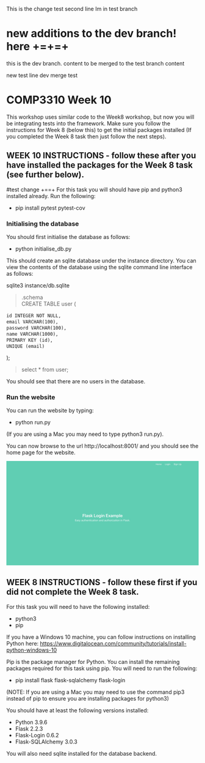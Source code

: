 This is the change
test second line
Im in test branch

# new additions to the dev branch! here +=+=+

this is the dev branch. content to be merged to the test branch
content

new test line dev merge test

# COMP3310 Week 10

This workshop uses similar code to the Week8 workshop, but now you will be integrating tests into the framework.
Make sure you follow the instructions for Week 8 (below this) to get the initial packages installed (If you completed the Week 8 task then just follow the next steps).

## WEEK 10 INSTRUCTIONS - follow these after you have installed the packages for the Week 8 task (see further below).

#test change +==+
For this task you will should have pip and python3 installed already. Run the following:

- pip install pytest pytest-cov

### Initialising the database

You should first initialise the database as follows:

- python initialise_db.py

This should create an sqlite database under the instance directory. You can view the contents of the database using the sqlite command line interface as follows:

sqlite3 instance/db.sqlite

> .schema  
> CREATE TABLE user (

    id INTEGER NOT NULL,
    email VARCHAR(100),
    password VARCHAR(100),
    name VARCHAR(1000),
    PRIMARY KEY (id),
    UNIQUE (email)

);

> select \* from user;

You should see that there are no users in the database.

### Run the website

You can run the website by typing:

- python run.py

(If you are using a Mac you may need to type python3 run.py).

You can now browse to the url http://localhost:8001/ and you should see the home page for the website.

![Welcome page](WelcomePage.jpg)

## WEEK 8 INSTRUCTIONS - follow these first if you did not complete the Week 8 task.

For this task you will need to have the following installed:

- python3
- pip

If you have a Windows 10 machine, you can follow instructions on installing Python here: https://www.digitalocean.com/community/tutorials/install-python-windows-10

Pip is the package manager for Python. You can install the remaining packages required for this task using pip. You will need to run the following:

- pip install flask flask-sqlalchemy flask-login

(NOTE: If you are using a Mac you may need to use the command pip3 instead of pip to ensure you are installing packages for python3)

You should have at least the following versions installed:

- Python 3.9.6
- Flask 2.2.3
- Flask-Login 0.6.2
- Flask-SQLAlchemy 3.0.3

You will also need sqlite installed for the database backend.
